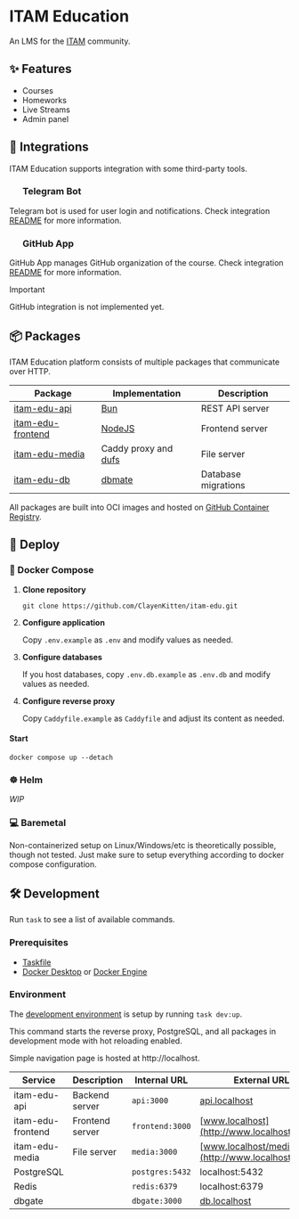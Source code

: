 # ITAM Education

An LMS for the [ITAM](https://itatmisis.ru) community.

## ✨ Features

- Courses
- Homeworks
- Live Streams
- Admin panel

## 🧩 Integrations

ITAM Education supports integration with some third-party tools.

### <img height="16" width="16" src="https://cdn.simpleicons.org/telegram/white" />&nbsp;&nbsp;Telegram Bot

Telegram bot is used for user login and notifications. Check integration [README](/packages/api/src/telegram) for more information.

### <img height="16" width="16" src="https://cdn.simpleicons.org/github/white" />&nbsp;&nbsp;GitHub App

GitHub App manages GitHub organization of the course. Check integration [README](https://www.youtube.com/watch?v=dQw4w9WgXcQ) for more information.

> [!IMPORTANT]
> GitHub integration is not implemented yet.

## 📦 Packages

ITAM Education platform consists of multiple packages that communicate over HTTP.

| Package                                  | Implementation                                          | Description         |
| ---------------------------------------- | ------------------------------------------------------- | ------------------- |
| [itam-edu-api](./packages/api)           | [Bun](https://bun.sh)                                   | REST API server     |
| [itam-edu-frontend](./packages/frontend) | [NodeJS](https://nodejs.org)                            | Frontend server     |
| [itam-edu-media](./packages/media)       | Caddy proxy and [dufs](https://github.com/sigoden/dufs) | File server         |
| [itam-edu-db](./packages/db)             | [dbmate](https://github.com/amacneil/dbmate)            | Database migrations |

All packages are built into OCI images and hosted on [GitHub Container Registry](https://github.com/ClayenKitten?tab=packages&repo_name=itam-edu).

## 🚀 Deploy

### 🐋 Docker Compose

1. **Clone repository**

    `git clone https://github.com/ClayenKitten/itam-edu.git`

1. **Configure application**

    Copy `.env.example` as `.env` and modify values as needed.

1. **Configure databases**

    If you host databases, copy `.env.db.example` as `.env.db` and modify values as needed.

1. **Configure reverse proxy**

    Copy `Caddyfile.example` as `Caddyfile` and adjust its content as needed.

#### Start

`docker compose up --detach`

### ☸️ Helm

_WIP_

### 💻 Baremetal

Non-containerized setup on Linux/Windows/etc is theoretically possible, though not tested. Just make sure to setup everything according to docker compose configuration.

## 🛠️ Development

Run `task` to see a list of available commands.

### Prerequisites

- [Taskfile](https://taskfile.dev/installation/)
- [Docker Desktop](https://docs.docker.com/desktop/) or [Docker Engine](https://docs.docker.com/engine/install/)

### Environment

The [development environment](./compose.dev.yaml) is setup by running `task dev:up`.

This command starts the reverse proxy, PostgreSQL, and all packages in development mode with hot reloading enabled.

Simple navigation page is hosted at http://localhost.

| Service           | Description     | Internal URL    | External URL                                      |
| ----------------- | --------------- | --------------- | ------------------------------------------------- |
| itam-edu-api      | Backend server  | `api:3000`      | [api.localhost](http://api.localhost)             |
| itam-edu-frontend | Frontend server | `frontend:3000` | [www.localhost](http://www.localhost)             |
| itam-edu-media    | File server     | `media:3000`    | [www.localhost/media](http://www.localhost/media) |
| PostgreSQL        |                 | `postgres:5432` | localhost:5432                                    |
| Redis             |                 | `redis:6379`    | localhost:6379                                    |
| dbgate            |                 | `dbgate:3000`   | [db.localhost](http://db.localhost)               |
